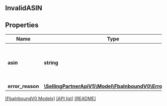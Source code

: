 ## InvalidASIN

## Properties

Name | Type | Description | Notes
------------ | ------------- | ------------- | -------------
**asin** | **string** | The Amazon Standard Identification Number (ASIN) of the item. | [optional]
**error_reason** | [**\SellingPartnerApiV5\Model\FbaInboundV0\ErrorReason**](ErrorReason.md) |  | [optional]

[[FbaInboundV0 Models]](../) [[API list]](../../Api) [[README]](../../../README.md)
